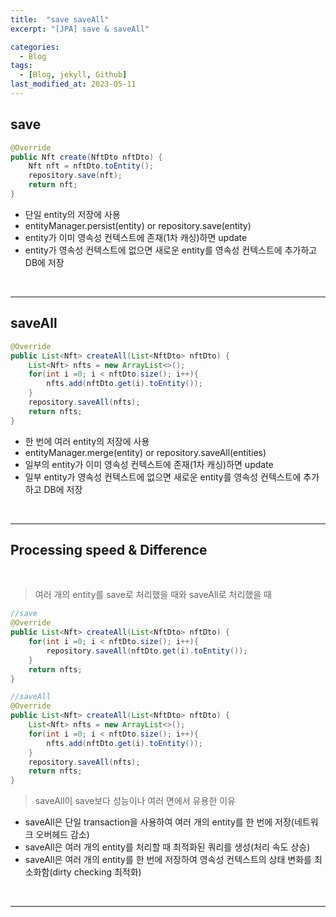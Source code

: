 ```yaml
---
title:  "save saveAll"
excerpt: "[JPA] save & saveAll"

categories:
  - Blog
tags:
  - [Blog, jekyll, Github]
last_modified_at: 2023-05-11
---
```


## save

```java
@Override
public Nft create(NftDto nftDto) {
    Nft nft = nftDto.toEntity();
    repository.save(nft);
    return nft;
}
```

- 단일 entity의 저장에 사용
- entityManager.persist(entity) or repository.save(entity)
- entity가 이미 영속성 컨텍스트에 존재(1차 캐싱)하면 update
- entity가 영속성 컨텍스트에 없으면 새로운 entity를 영속성 컨텍스트에 추가하고 DB에 저장

<br />

---
## saveAll

```java
@Override
public List<Nft> createAll(List<NftDto> nftDto) {
    List<Nft> nfts = new ArrayList<>();
    for(int i =0; i < nftDto.size(); i++){
        nfts.add(nftDto.get(i).toEntity());
    }
    repository.saveAll(nfts);
    return nfts;
}
```

- 한 번에 여러 entity의 저장에 사용
- entityManager.merge(entity) or repository.saveAll(entities)
- 일부의 entity가 이미 영속성 컨텍스트에 존재(1차 캐싱)하면 update
- 일부 entity가 영속성 컨텍스트에 없으면 새로운 entity를 영속성 컨텍스트에 추가하고 DB에 저장

<br />

---
## Processing speed & Difference

<br />

> 여러 개의 entity를 save로 처리했을 때와 saveAll로 처리했을 때

```java
//save
@Override
public List<Nft> createAll(List<NftDto> nftDto) {
    for(int i =0; i < nftDto.size(); i++){
        repository.saveAll(nftDto.get(i).toEntity());
    }
    return nfts;
}

//saveAll
@Override
public List<Nft> createAll(List<NftDto> nftDto) {
    List<Nft> nfts = new ArrayList<>();
    for(int i =0; i < nftDto.size(); i++){
        nfts.add(nftDto.get(i).toEntity());
    }
    repository.saveAll(nfts);
    return nfts;
}
```

> saveAll이 save보다 성능이나 여러 면에서 유용한 이유

- saveAll은 단일 transaction을 사용하여 여러 개의 entity를 한 번에 저장(네트워크 오버헤드 감소)
- saveAll은 여러 개의 entity를 처리할 때 최적화된 쿼리를 생성(처리 속도 상승)
- saveAll은 여러 개의 entity를 한 번에 저장하여 영속성 컨텍스트의 상태 변화를 최소화함(dirty checking 최적화)

<br />

---


